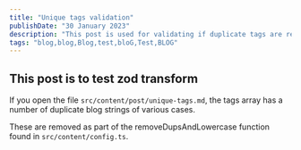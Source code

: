 ```yaml
---
title: "Unique tags validation"
publishDate: "30 January 2023"
description: "This post is used for validating if duplicate tags are removed, regardless of the string case"
tags: "blog,blog,Blog,test,bloG,Test,BLOG"
---
```


## This post is to test zod transform

If you open the file `src/content/post/unique-tags.md`, the tags array has a number of duplicate blog strings of various cases.

These are removed as part of the removeDupsAndLowercase function found in `src/content/config.ts`.
